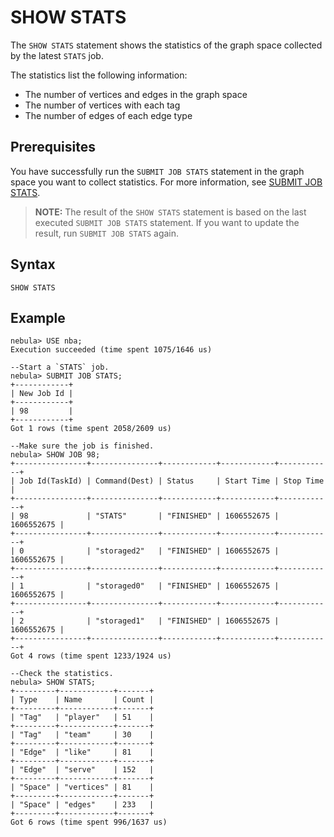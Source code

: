 # SHOW STATS

The `SHOW STATS` statement shows the statistics of the graph space collected by the latest `STATS` job.

The statistics list the following information:

* The number of vertices and edges in the graph space
* The number of vertices with each tag
* The number of edges of each edge type

## Prerequisites

You have successfully run the `SUBMIT JOB STATS` statement in the graph space you want to collect statistics. For more information, see [SUBMIT JOB STATS](../../18.operation-and-maintenance-statements/4.job-statements).

>**NOTE:** The result of the `SHOW STATS` statement is based on the last executed `SUBMIT JOB STATS` statement. If you want to update the result, run `SUBMIT JOB STATS` again.

## Syntax

```ngql
SHOW STATS
```

## Example

```ngql
nebula> USE nba;
Execution succeeded (time spent 1075/1646 us)

--Start a `STATS` job.
nebula> SUBMIT JOB STATS;
+------------+
| New Job Id |
+------------+
| 98         |
+------------+
Got 1 rows (time spent 2058/2609 us)

--Make sure the job is finished.
nebula> SHOW JOB 98;
+----------------+---------------+------------+------------+------------+
| Job Id(TaskId) | Command(Dest) | Status     | Start Time | Stop Time  |
+----------------+---------------+------------+------------+------------+
| 98             | "STATS"       | "FINISHED" | 1606552675 | 1606552675 |
+----------------+---------------+------------+------------+------------+
| 0              | "storaged2"   | "FINISHED" | 1606552675 | 1606552675 |
+----------------+---------------+------------+------------+------------+
| 1              | "storaged0"   | "FINISHED" | 1606552675 | 1606552675 |
+----------------+---------------+------------+------------+------------+
| 2              | "storaged1"   | "FINISHED" | 1606552675 | 1606552675 |
+----------------+---------------+------------+------------+------------+
Got 4 rows (time spent 1233/1924 us)

--Check the statistics.
nebula> SHOW STATS;
+---------+------------+-------+
| Type    | Name       | Count |
+---------+------------+-------+
| "Tag"   | "player"   | 51    |
+---------+------------+-------+
| "Tag"   | "team"     | 30    |
+---------+------------+-------+
| "Edge"  | "like"     | 81    |
+---------+------------+-------+
| "Edge"  | "serve"    | 152   |
+---------+------------+-------+
| "Space" | "vertices" | 81    |
+---------+------------+-------+
| "Space" | "edges"    | 233   |
+---------+------------+-------+
Got 6 rows (time spent 996/1637 us)
```
